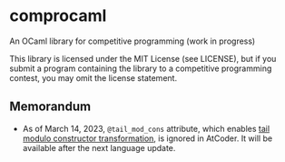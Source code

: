 # comprocaml
An OCaml library for competitive programming (work in progress)

This library is licensed under the MIT License (see LICENSE), but if you submit a program containing the library to a competitive programming contest, you may omit the license statement.

## Memorandum
- As of March 14, 2023, `@tail_mod_cons` attribute, which enables [tail modulo constructor transformation](https://v2.ocaml.org/manual/tail_mod_cons.html), is ignored in AtCoder. It will be available after the next language update.

